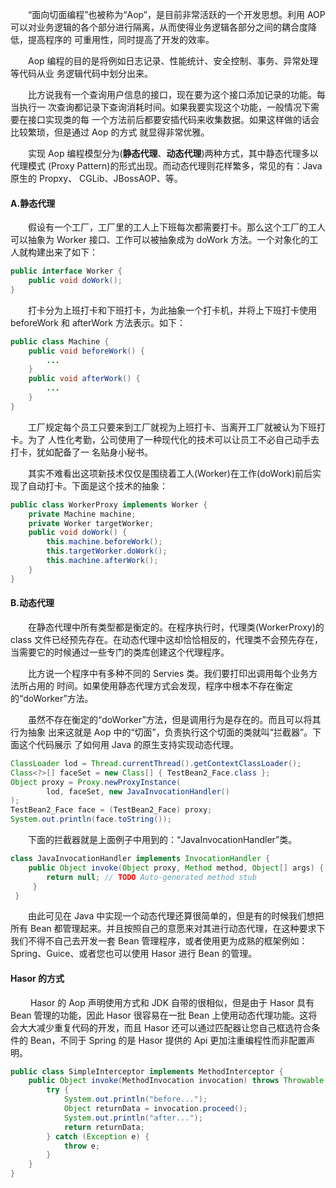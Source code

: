 &emsp;&emsp;“面向切面编程”也被称为“Aop”，是目前非常活跃的一个开发思想。利用 AOP 可以对业务逻辑的各个部分进行隔离，从而使得业务逻辑各部分之间的耦合度降低，提高程序的 可重用性，同时提高了开发的效率。

&emsp;&emsp;Aop 编程的目的是将例如日志记录、性能统计、安全控制、事务、异常处理等代码从业 务逻辑代码中划分出来。

&emsp;&emsp;比方说我有一个查询用户信息的接口，现在要为这个接口添加记录的功能。每当执行一 次查询都记录下查询消耗时间。如果我要实现这个功能，一般情况下需要在接口实现类的每 一个方法前后都要安插代码来收集数据。如果这样做的话会比较繁琐，但是通过 Aop 的方式 就显得非常优雅。

&emsp;&emsp;实现 Aop 编程模型分为(**静态代理**、**动态代理**)两种方式，其中静态代理多以代理模式 (Proxy Pattern)的形式出现。而动态代理则花样繁多，常见的有：Java 原生的 Propxy、 CGLib、JBossAOP、等。

#### A.静态代理 
&emsp;&emsp;假设有一个工厂，工厂里的工人上下班每次都需要打卡。那么这个工厂的工人可以抽象为 Worker 接口、工作可以被抽象成为 doWork 方法。一个对象化的工人就构建出来了如下：
```java
public interface Worker {
    public void doWork();
}
```

&emsp;&emsp;打卡分为上班打卡和下班打卡，为此抽象一个打卡机，并将上下班打卡使用 beforeWork 和 afterWork 方法表示。如下：
```java
public class Machine {
    public void beforeWork() {
        ...
    }
    public void afterWork() {
        ...
    }
}
```

&emsp;&emsp;工厂规定每个员工只要来到工厂就视为上班打卡、当离开工厂就被认为下班打卡。为了 人性化考勤，公司使用了一种现代化的技术可以让员工不必自己动手去打卡，犹如配备了一 名贴身小秘书。

&emsp;&emsp;其实不难看出这项新技术仅仅是围绕着工人(Worker)在工作(doWork)前后实现了自动打卡。下面是这个技术的抽象：
```java
public class WorkerProxy implements Worker {
    private Machine machine;
    private Worker targetWorker;
    public void doWork() {
        this.machine.beforeWork();
        this.targetWorker.doWork();
        this.machine.afterWork();
    }
}
```

#### B.动态代理 
&emsp;&emsp;在静态代理中所有类型都是衡定的。在程序执行时，代理类(WorkerProxy)的 class文件已经预先存在。在动态代理中这却恰恰相反的，代理类不会预先存在，当需要它的时候通过一些专门的类库创建这个代理程序。

&emsp;&emsp;比方说一个程序中有多种不同的 Servies 类。我们要打印出调用每个业务方法所占用的 时间。如果使用静态代理方式会发现，程序中根本不存在衡定的“doWorker”方法。

&emsp;&emsp;虽然不存在衡定的“doWorker”方法，但是调用行为是存在的。而且可以将其行为抽象 出来这就是 Aop 中的“切面”，负责执行这个切面的类就叫“拦截器”。下面这个代码展示 了如何用 Java 的原生支持实现动态代理。
```java
ClassLoader lod = Thread.currentThread().getContextClassLoader();
Class<?>[] faceSet = new Class[] { TestBean2_Face.class };
Object proxy = Proxy.newProxyInstance(
        lod, faceSet, new JavaInvocationHandler()
);
TestBean2_Face face = (TestBean2_Face) proxy;
System.out.println(face.toString());
```

&emsp;&emsp;下面的拦截器就是上面例子中用到的：“JavaInvocationHandler”类。
```java
class JavaInvocationHandler implements InvocationHandler {
    public Object invoke(Object proxy, Method method, Object[] args) {
        return null; // TODO Auto-generated method stub
     }
 }
```

&emsp;&emsp;由此可见在 Java 中实现一个动态代理还算很简单的，但是有的时候我们想把所有 Bean 都管理起来。并且按照自己的意愿来对其进行动态代理，在这种要求下我们不得不自己去开发一套 Bean 管理程序，或者使用更为成熟的框架例如：Spring、Guice、或者您也可以使用 Hasor 进行 Bean 的管理。

#### Hasor 的方式
&emsp;&emsp; Hasor 的 Aop 声明使用方式和 JDK 自带的很相似，但是由于 Hasor 具有 Bean 管理的功能，因此 Hasor 很容易在一批 Bean 上使用动态代理功能。这将会大大减少重复代码的开发，而且 Hasor 还可以通过匹配器让您自己框选符合条件的 Bean，不同于 Spring 的是 Hasor 提供的 Api 更加注重编程性而非配置声明。
```java
public class SimpleInterceptor implements MethodInterceptor {
    public Object invoke(MethodInvocation invocation) throws Throwable {
        try {
            System.out.println("before...");
            Object returnData = invocation.proceed();
            System.out.println("after...");
            return returnData;
        } catch (Exception e) {
            throw e;
        }
    }
}
```